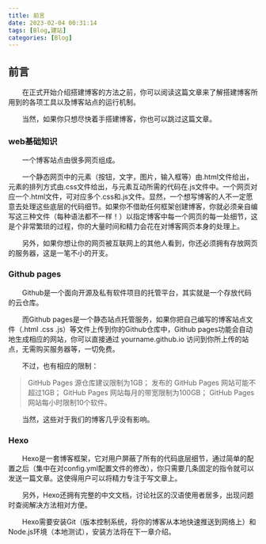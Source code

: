 ```yaml
---
title: 前言
date: 2023-02-04 00:31:14
tags: [Blog,建站]
categories: [Blog]
---
```

## 前言
<p>&emsp;&emsp;在正式开始介绍搭建博客的方法之前，你可以阅读这篇文章来了解搭建博客所用到的各项工具以及博客站点的运行机制。</p>
<p>&emsp;&emsp;当然，如果你只想尽快着手搭建博客，你也可以跳过这篇文章。</p>
<!-- more -->

### web基础知识
<p>&emsp;&emsp;一个博客站点由很多网页组成。</p>
<p>&emsp;&emsp;一个静态网页中的元素（按钮，文字，图片，输入框等）由.html文件给出，元素的排列方式由.css文件给出，与元素互动所需的代码在.js文件中。一个网页对应一个.html文件，可对应多个.css和.js文件。显然，一个想写博客的人不一定愿意去处理这些底层的代码细节。如果你不借助任何框架创建博客，你就必须亲自编写这三种文件（每种语法都不一样！）以指定博客中每一个网页的每一处细节，这是个非常繁琐的过程，你的大量时间和精力会花在对博客网页本身的处理上。</p>
<p>&emsp;&emsp;另外，如果你想让你的网页被互联网上的其他人看到，你还必须拥有存放网页的服务器，这是一笔不小的开支。</p>

### Github pages
<p>&emsp;&emsp;Github是一个面向开源及私有软件项目的托管平台，其实就是一个存放代码的云仓库。</p>

<p>&emsp;&emsp;而Github pages是一个静态站点托管服务，如果你把自己编写的博客站点文件（.html .css .js）等文件上传到你的Github仓库中，Github pages功能会自动地生成相应的网站，你可以直接通过 yourname.github.io 访问到你所上传的站点，无需购买服务器等，一切免费。</p>

<p>&emsp;&emsp;不过，也有相应的限制：</p>

>GitHub Pages 源仓库建议限制为1GB；
>发布的 GitHub Pages 网站可能不超过1GB；
>GitHub Pages 网站每月的带宽限制为100GB；
>GitHub Pages 网站每小时限制10个软件。

<p>&emsp;&emsp;当然，这些对于我们的博客几乎没有影响。</p>

### Hexo
<p>&emsp;&emsp;Hexo是一套博客框架，它对用户屏蔽了所有的代码底层细节，通过简单的配置之后（集中在对config.yml配置文件的修改），你只需要几条固定的指令就可以发送一篇文章。这使得用户可以将精力专注于写文章上。</p>
<p>&emsp;&emsp;另外，Hexo还拥有完整的中文文档，讨论社区的汉语使用者居多，出现问题时查阅解决方法相对方便。</p>
<p>&emsp;&emsp;Hexo需要安装Git（版本控制系统，将你的博客从本地快速推送到网络上）和Node.js环境（本地测试），安装方法将在下一章介绍。</p>

